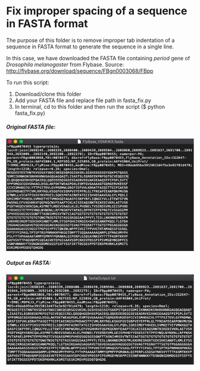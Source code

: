 # Fix improper spacing of a sequence in FASTA format 
The purpose of this folder is to remove improper tab indentation of a sequence in FASTA format to generate the sequence in a single line. 


In this case, we have downloaded the FASTA file containing <i>period</i> gene of <i>Drosophila melanogaster </i> from Flybase. 
Source: http://flybase.org/download/sequence/FBgn0003068/FBpp

To run this script: 

1) Download/clone this folder 
2) Add your FASTA file and replace file path in fasta_fix.py
3) In terminal, cd to this folder and then run the script ($ python fasta_fix.py)

##### Original FASTA file: 

<img src="https://raw.githubusercontent.com/ying-li-python/fasta-fix/master/Images/fasta_example.png"> 


##### Output as FASTA: 

<img src="https://raw.githubusercontent.com/ying-li-python/fasta-fix/master/Images/fasta_output.png">
